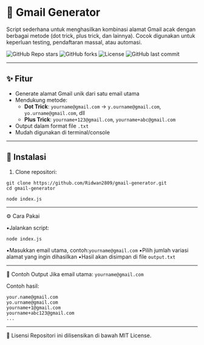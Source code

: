 # 📧 Gmail Generator

Script sederhana untuk menghasilkan kombinasi alamat Gmail acak dengan berbagai metode (dot trick, plus trick, dan lainnya). Cocok digunakan untuk keperluan testing, pendaftaran massal, atau automasi.

![GitHub Repo stars](https://img.shields.io/github/stars/Ridwan2809/gmail-generator?style=social)
![GitHub forks](https://img.shields.io/github/forks/Ridwan2809/gmail-generator?style=social)
![License](https://img.shields.io/github/license/Ridwan2809/gmail-generator)
![GitHub last commit](https://img.shields.io/github/last-commit/Ridwan2809/gmail-generator)

---
## ✨ Fitur

- Generate alamat Gmail unik dari satu email utama
- Mendukung metode:
  - **Dot Trick**: `yourname@gmail.com` → `y.ourname@gmail.com`, `yo.urname@gmail.com`, dll
  - **Plus Trick**: `yourname+123@gmail.com`, `yourname+abc@gmail.com`
- Output dalam format file `.txt`
- Mudah digunakan di terminal/console
  
---

## 🚀 Instalasi

1. Clone repositori:

```
git clone https://github.com/Ridwan2809/gmail-generator.git
cd gmail-generator
```
```
node index.js
```

---

⚙️ Cara Pakai

▪️Jalankan script:
```
node index.js
```
▪️Masukkan email utama, contoh:```yourname@gmail.com```
▪️Pilih jumlah variasi alamat yang ingin dihasilkan
▪️Hasil akan disimpan di file ```output.txt```

---

📂 Contoh Output
Jika email utama: ```yourname@gmail.com```

Contoh hasil:
```
your.name@gmail.com
yo.urname@gmail.com
yourname+1@gmail.com
yourname+abc123@gmail.com
...
```

---

📄 Lisensi
Repositori ini dilisensikan di bawah MIT License.
